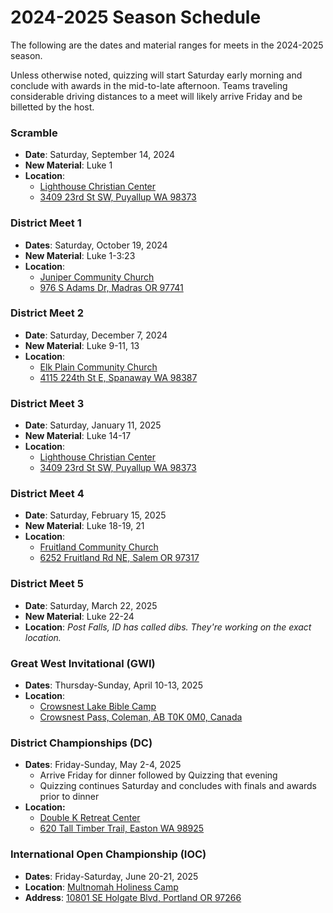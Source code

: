 # 2024-2025 Season Schedule

The following are the dates and material ranges for meets in the 2024-2025 season.

Unless otherwise noted, quizzing will start Saturday early morning and conclude with awards in the mid-to-late afternoon. Teams traveling considerable driving distances to a meet will likely arrive Friday and be billetted by the host.

### Scramble

- **Date**: Saturday, September 14, 2024
- **New Material**: Luke 1
- **Location**:
    - [Lighthouse Christian Center](https://lighthousehome.org)
    - [3409 23rd St SW, Puyallup WA 98373](https://google.com/maps/dir//3409+23rd+St+SW,+Puyallup+WA+98373)

### District Meet 1

- **Dates**: Saturday, October 19, 2024
- **New Material**: Luke 1-3:23
- **Location**:
    - [Juniper Community Church](https://junipercc.com)
    - [976 S Adams Dr, Madras OR 97741](https://google.com/maps/dir//976+S+Adams+Dr,+Madras+OR+97741)

### District Meet 2

- **Date**: Saturday, December 7, 2024
- **New Material**: Luke 9-11, 13
- **Location**:
    - [Elk Plain Community Church](http://elkplain.org/)
    - [4115 224th St E, Spanaway WA 98387](https://google.com/maps/dir//4115+224th+St+E,+Spanaway+WA+98387)

### District Meet 3

- **Date**: Saturday, January 11, 2025
- **New Material**: Luke 14-17
- **Location**:
    - [Lighthouse Christian Center](https://lighthousehome.org)
    - [3409 23rd St SW, Puyallup WA 98373](https://google.com/maps/dir//3409+23rd+St+SW,+Puyallup+WA+98373)

### District Meet 4

- **Date**: Saturday, February 15, 2025
- **New Material**: Luke 18-19, 21
- **Location**:
    - [Fruitland Community Church](https://fruitlandcommunitychurch.org)
    - [6252 Fruitland Rd NE, Salem OR 97317](https://google.com/maps/dir//6252+Fruitland+Rd+NE,+Salem+OR+97317)

### District Meet 5

- **Date**: Saturday, March 22, 2025
- **New Material**: Luke 22-24
- **Location**: *Post Falls, ID has called dibs. They're working on the exact location.*

### Great West Invitational (GWI)

- **Dates**: Thursday-Sunday, April 10-13, 2025
- **Location**:
    - [Crowsnest Lake Bible Camp](https://crowcamp.ca)
    - [Crowsnest Pass, Coleman, AB T0K 0M0, Canada](https://google.com/maps/dir//Crowsnest+Lake+Bible+Camp/@49.6255545,-114.661002,17z)

### District Championships (DC)

- **Dates**: Friday-Sunday, May 2-4, 2025
    - Arrive Friday for dinner followed by Quizzing that evening
    - Quizzing continues Saturday and concludes with finals and awards prior to dinner
- **Location:**
    - [Double K Retreat Center](https://doublek.org)
    - [620 Tall Timber Trail, Easton WA 98925](https://google.com/maps/dir//Double+K+Retreat+Center,+620+Tall+Timber+Trail,+Easton+WA+98925)

### International Open Championship (IOC)

- **Dates**: Friday-Saturday, June 20-21, 2025
- **Location**: [Multnomah Holiness Camp](http://multnomahholiness.org)
- **Address**: [10801 SE Holgate Blvd, Portland OR 97266](https://google.com/maps/dir/10801+SE+Holgate+Blvd,+Portland+OR+97266)
